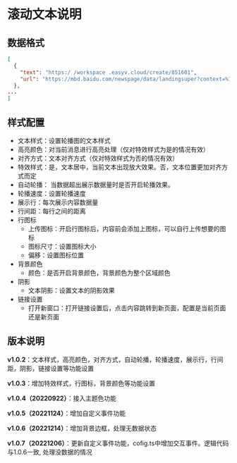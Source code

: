 # 滚动文本说明

## 数据格式

```json
[
  {
    "text": "https:/ /workspace .easyv.cloud/create/851601",
    "url": "https://mbd.baidu.com/newspage/data/landingsuper?context=%7B%22nid%22%3A%22news_10029027259472790743%22%7D&n_type=-1&p_from=-1"
  },
...
]
```

## 样式配置

+ 文本样式：设置轮播图的文本样式
+ 高亮颜色：对当前消息进行高亮处理（仅对特效样式为是的情况有效）
+ 对齐方式：文本对齐方式（仅对特效样式为否的情况有效）
+ 特效样式：是，文本居中，当前文本出现放大效果。否，文本位置更加对齐方式而定
+ 自动轮播： 当数据超出展示数据量时是否开启轮播效果。
+ 轮播速度：设置轮播速度
+ 展示行：每次展示内容数据量
+ 行间距：每行之间的距离
+ 行图标
  + 上传图标：开启行图标后，内容前会添加上图标，可以自行上传想要的图标
  + 图标尺寸：设置图标大小
  + 偏移：设置图标位置
+ 背景颜色
  + 颜色：是否开启背景颜色，背景颜色为整个区域颜色
+ 阴影
  + 文本阴影：设置文本的阴影效果
+ 链接设置
  + 打开新窗口：打开链接设置后，点击内容跳转到新页面，配置是当前页面还是新页面

## 版本说明

**v1.0.2**：文本样式，高亮颜色，对齐方式，自动轮播，轮播速度，展示行，行间距，阴影，链接设置等功能设置

**v1.0.3**：增加特效样式，行图标，背景颜色等功能设置

**v1.0.4（20220922）**：接入主题色功能

**v1.0.5（20221124）**：增加自定义事件功能

**v1.0.6（20221214）**：增加背景边框，处理无数据状态

**v1.0.7（20221206）**：更新自定义事件功能，cofig.ts中增加交互事件。逻辑代码与1.0.6一致, 处理没数据的情况






